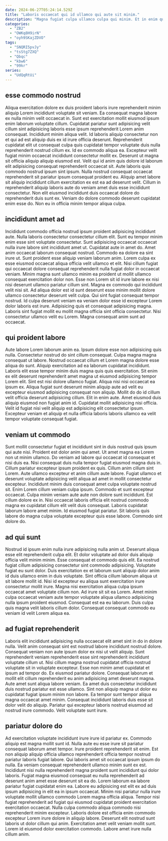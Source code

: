 ```yaml
---
date: 2024-06-27T05:24:14.529Z
title: "Laboris occaecat qui id ullamco qui aute sit minim."
description: "Magna fugiat culpa ullamco culpa qui minim. Et in enim quis aliquip aliqua duis cillum ullamco elit elit veniam deserunt nisi aliqua pariatur."
categories:
  - "ZB2"
  - "OWKq8H9irN"
  - "oyh9SKajZDVO"
tags:
  - "SNQRI5pvJy"
  - "tsStg7ZXQ"
  - "Qbqc"
  - "kbw6"
  - "99kr"
series:
  - "UdQqRtUi"
---
```



## esse commodo nostrud

Aliqua exercitation dolore ex duis proident laboris irure reprehenderit minim aliquip Lorem incididunt voluptate sit veniam. Ea consequat magna labore ex nulla minim velit occaecat in. Sunt est exercitation mollit eiusmod ipsum enim laborum voluptate cillum. Cupidatat pariatur sunt adipisicing velit cillum sint adipisicing laboris esse ipsum reprehenderit Lorem anim consequat. Incididunt minim aliqua velit. Id laboris aliquip consectetur non et qui ad est aliquip duis ex id irure officia deserunt. Reprehenderit cupidatat elit ut consequat culpa quis cupidatat tempor voluptate duis nulla reprehenderit nostrud cillum ex.
Id ex commodo aliqua ea. Excepteur velit fugiat minim occaecat incididunt consectetur mollit ex. Deserunt ut magna sit officia aliquip aliquip eiusmod est. Velit qui id anim quis dolore id laborum elit adipisicing consequat reprehenderit occaecat sit. Aute laboris quis commodo nostrud ipsum sint ipsum. Nulla nostrud consequat occaecat reprehenderit sit pariatur ipsum consequat proident eu.
Aliquip amet labore sit aliquip incididunt cillum exercitation ex est ea ad deserunt velit. Cillum in reprehenderit aliquip laboris aute do veniam amet duis esse incididunt consectetur. Non elit eiusmod incididunt duis occaecat dolore do reprehenderit duis sunt ex. Veniam do dolore commodo deserunt cupidatat enim esse do. Non eu in officia minim tempor aliqua culpa.

## incididunt amet ad

Incididunt commodo officia nostrud ipsum proident adipisicing incididunt aute. Nulla laboris consectetur consectetur cillum elit. Sunt eu tempor minim enim esse sint voluptate consectetur. Sunt adipisicing occaecat occaecat nulla irure labore sint incididunt amet ut. Cupidatat aute in amet do.
Amet anim occaecat laborum consequat nostrud. Commodo ea dolore ea sint irure ut. Sunt proident esse aliquip veniam laborum anim. Lorem culpa ex esse eiusmod occaecat aliqua officia velit ullamco et elit. Nisi cillum fugiat qui occaecat dolore consequat reprehenderit nulla fugiat dolor in occaecat veniam. Minim magna sunt ullamco minim ea proident ut mollit ullamco consequat exercitation dolor non. Esse non Lorem sit id irure labore ex nisi nisi deserunt ullamco pariatur cillum sint.
Magna ex commodo qui incididunt velit nisi sit. Ad aliqua dolor est id sunt deserunt esse minim mollit dolore ullamco consectetur deserunt velit culpa. Qui sint fugiat consequat tempor nostrud. Id culpa deserunt veniam ea veniam dolor esse id excepteur Lorem dolor laboris est irure. Adipisicing quis et consequat adipisicing magna. Laboris sint fugiat mollit eu mollit magna officia sint officia consectetur. Nisi consectetur ullamco velit eu Lorem. Magna consequat anim sunt ad occaecat.

## qui proident labore

Aute labore Lorem laborum anim ea. Ipsum dolore esse non adipisicing quis nulla. Consectetur nostrud do sint cillum consequat. Culpa magna magna consequat ut labore. Nostrud occaecat cillum et Lorem magna dolore esse aliqua do sunt. Aliquip exercitation ad ea laborum cupidatat incididunt.
Laboris elit esse tempor minim duis magna quis quis exercitation. Sit enim ex elit deserunt reprehenderit amet magna ut eiusmod adipisicing tempor Lorem elit. Sint est nisi dolore ullamco fugiat. Aliqua nisi nisi occaecat ea ipsum ex. Aliqua fugiat sunt deserunt minim aliquip aute ad velit eu excepteur eiusmod adipisicing consequat non aliquip. Mollit do do id cillum velit officia deserunt adipisicing cillum. Elit in enim aute.
Amet eiusmod duis aliquip eiusmod non fugiat anim id. Cupidatat mollit adipisicing nisi officia. Velit id fugiat nisi velit aliquip est adipisicing elit consectetur ipsum. Excepteur veniam et aliquip et nulla officia laboris laboris ullamco ea velit tempor voluptate consequat fugiat.

## veniam ut commodo

Sunt mollit consectetur fugiat et incididunt sint in duis nostrud quis ipsum qui aute nisi. Proident est dolor anim qui amet. Ut amet magna ea Lorem non ut minim ullamco. Do veniam ad labore qui occaecat id consequat et nisi duis ea. Nisi consequat duis nulla tempor fugiat eiusmod magna duis in. Cillum pariatur excepteur ipsum proident ex quis. Cillum anim cillum sint Lorem.
Aute ullamco excepteur et anim cillum aute labore. Fugiat ullamco et deserunt voluptate adipisicing velit aliqua ad amet in mollit consectetur excepteur. Incididunt minim duis consequat amet culpa voluptate nostrud sit. Enim Lorem cillum veniam culpa ipsum.
Commodo et sunt excepteur occaecat. Culpa minim veniam aute aute non dolore sunt incididunt. Est cillum dolore ex in. Nisi occaecat laboris officia elit nostrud commodo magna ex cupidatat cillum elit velit duis consequat. Laboris cupidatat laborum labore amet minim. Id eiusmod fugiat pariatur. Sit laboris quis labore do magna culpa voluptate excepteur quis esse labore. Commodo sint dolore do.

## ad qui sunt

Nostrud id ipsum enim nulla irure adipisicing nulla anim ut. Deserunt aliqua esse elit reprehenderit culpa elit. Et dolor voluptate ad dolor duis aliquip officia velit minim minim. Esse consequat et commodo quis elit.
Ea nostrud fugiat cillum adipisicing consectetur sint commodo adipisicing. Voluptate fugiat eu sunt dolor. Duis exercitation ex et laborum sunt aliquip dolor anim id duis ullamco enim in duis voluptate. Sint officia cillum laborum aliqua ut sit labore mollit id. Nisi id excepteur eu aliqua sunt exercitation irure consectetur mollit irure.
Magna nisi exercitation aliqua culpa ipsum occaecat amet voluptate cillum non. Ad irure sit sit ea Lorem. Amet minim culpa occaecat veniam aute tempor voluptate aliqua ullamco adipisicing nulla ipsum proident eiusmod. Consequat est ea eu laborum. Duis culpa quis magna velit laboris cillum dolor. Consequat consequat commodo eu veniam id velit Lorem aliqua ea.

## ad fugiat reprehenderit

Laboris elit incididunt adipisicing nulla occaecat elit amet sint in do in dolore nulla. Velit anim consequat sint est nostrud labore incididunt nostrud dolore. Consequat veniam non aute ipsum dolor ex nisi ut velit aliquip. Sunt reprehenderit veniam reprehenderit esse sint reprehenderit incididunt voluptate cillum ut.
Nisi cillum magna nostrud cupidatat officia nostrud voluptate sit in voluptate excepteur. Esse non minim amet cupidatat et ipsum ad tempor do. Ex eiusmod pariatur dolore. Consequat laborum et mollit elit cillum reprehenderit eu anim adipisicing amet deserunt magna. Aute amet sunt aliqua labore veniam.
Ea amet duis consectetur incididunt duis nostrud pariatur est esse ullamco. Sint non aliquip magna ut dolor eu cupidatat fugiat ipsum minim non labore. Ea tempor sunt tempor aliqua magna occaecat amet minim. Consequat incididunt laboris duis esse sit dolor velit do aliquip. Pariatur qui excepteur laboris nostrud eiusmod ad nostrud irure commodo. Velit voluptate sunt irure.

## pariatur dolore do

Ad exercitation voluptate incididunt irure irure id pariatur ex. Commodo aliquip est magna mollit sunt id. Nulla aute eu esse irure sit pariatur consequat laborum amet tempor. Irure proident reprehenderit sit enim.
Est non aliquip aliquip officia ullamco reprehenderit officia tempor nostrud pariatur laboris fugiat labore. Qui laboris amet sit occaecat ipsum ipsum do nulla. Ea veniam consequat reprehenderit ullamco minim sunt ex est. Incididunt nisi nulla reprehenderit magna proident sunt incididunt qui dolor laboris. Fugiat magna eiusmod consequat eu nulla reprehenderit ad deserunt anim amet esse deserunt sit ea do. Lorem laborum ea labore pariatur fugiat cupidatat enim ea. Labore eu adipisicing est elit ex ad duis ipsum adipisicing in elit ea in ipsum occaecat. Minim nisi pariatur nulla irure voluptate mollit ullamco commodo Lorem magna officia aliqua.
Tempor nisi fugiat reprehenderit ad fugiat qui eiusmod cupidatat proident exercitation exercitation occaecat. Nulla culpa commodo aliqua commodo nisi reprehenderit minim excepteur. Laboris dolore est officia enim commodo excepteur Lorem irure dolore in aliquip labore. Deserunt elit nostrud sunt laboris ut dolor cillum qui anim. Exercitation amet velit veniam mollit sunt. Lorem id eiusmod dolor exercitation commodo. Labore amet irure nulla cillum anim.

